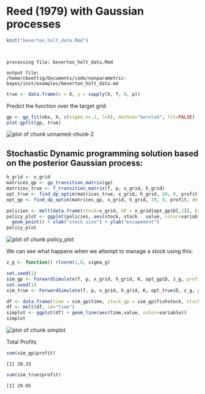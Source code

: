 Reed (1979) with Gaussian processes 
========================================================







```r
knit("beverton_holt_data.Rmd")
```

```


processing file: beverton_holt_data.Rmd
```

```
output file:
/home/cboettig/Documents/code/nonparametric-bayes/inst/examples/beverton_holt_data.md
```

```r
true <- data.frame(x = X, y = sapply(X, f, 0, p))
```


Predict the function over the target grid


```r
gp <- gp_fit(obs, X, c(sigma_n=.1, l=8), method="kernlab", fit=FALSE)
plot.gpfit(gp, true)
```

![plot of chunk unnamed-chunk-2](http://carlboettiger.info/assets/figures/2012-11-28-158fae0254-unnamed-chunk-2.png) 



## Stochastic Dynamic programming solution based on the posterior Gaussian process:


```r
h_grid <- x_grid
matrices_gp <- gp_transition_matrix(gp)
matrices_true <- f_transition_matrix(f, p, x_grid, h_grid)
opt_true <- find_dp_optim(matrices_true, x_grid, h_grid, 20, 0, profit, delta=.01)
opt_gp <- find_dp_optim(matrices_gp, x_grid, h_grid, 20, 0, profit, delta=.01)
```



```r
policies <- melt(data.frame(stock=x_grid, GP = x_grid[opt_gp$D[,1]], Exact = x_grid[opt_true$D[,1]]), id="stock")
policy_plot <- ggplot(policies, aes(stock, stock - value, color=variable)) +
  geom_point() + xlab("stock size") + ylab("escapement") 
policy_plot
```

![plot of chunk policy_plot](http://carlboettiger.info/assets/figures/2012-11-28-158fae0254-policy_plot.png) 


We can see what happens when we attempt to manage a stock using this:


```r
z_g <- function() rlnorm(1,0, sigma_g)
```



```r
set.seed(1)
sim_gp <- ForwardSimulate(f, p, x_grid, h_grid, K, opt_gp$D, z_g, profit=profit)
set.seed(1)
sim_true <- ForwardSimulate(f, p, x_grid, h_grid, K, opt_true$D, z_g, profit=profit)
```



```r
df <- data.frame(time = sim_gp$time, stock_gp = sim_gp$fishstock, stock_true = sim_true$fishstock, harvest_gp = sim_gp$harvest, havest_true = sim_true$harvest)
df <- melt(df, id="time")
simplot <- ggplot(df) + geom_line(aes(time,value, color=variable))
simplot
```

![plot of chunk simplot](http://carlboettiger.info/assets/figures/2012-11-28-158fae0254-simplot.png) 


Total Profits


```r
sum(sim_gp$profit)
```

```
[1] 29.33
```

```r
sum(sim_true$profit)
```

```
[1] 29.95
```


